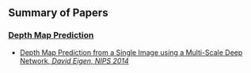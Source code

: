 ## Summary of Papers

### <ins>Depth Map Prediction</ins>
* [Depth Map Prediction from a Single Image using a Multi-Scale Deep Network, *David Eigen, NIPS 2014*](https://github.com/bolianchen/deep-learning-paper-reading/tree/main/depth_map_prediction_from_a_single_image_using_a_multi-scale_deep_network)
